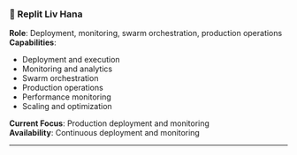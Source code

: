### 🚀 Replit Liv Hana
**Role**: Deployment, monitoring, swarm orchestration, production operations  
**Capabilities**:
- Deployment and execution
- Monitoring and analytics
- Swarm orchestration
- Production operations
- Performance monitoring
- Scaling and optimization

**Current Focus**: Production deployment and monitoring  
**Availability**: Continuous deployment and monitoring

---

